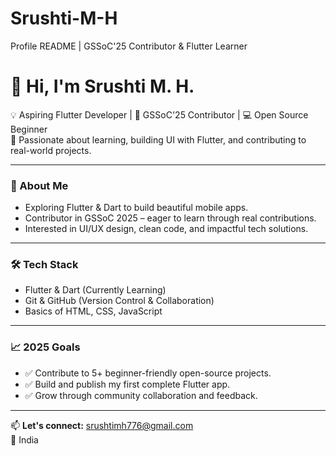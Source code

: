 # Srushti-M-H
Profile README | GSSoC'25 Contributor &amp; Flutter Learner
# 👋 Hi, I'm Srushti M. H.

💡 Aspiring Flutter Developer | 🎯 GSSoC'25 Contributor | 💻 Open Source Beginner  
🌱 Passionate about learning, building UI with Flutter, and contributing to real-world projects.

---

### 🚀 About Me
- Exploring Flutter & Dart to build beautiful mobile apps.
- Contributor in GSSoC 2025 – eager to learn through real contributions.
- Interested in UI/UX design, clean code, and impactful tech solutions.

---

### 🛠️ Tech Stack
- Flutter & Dart (Currently Learning)
- Git & GitHub (Version Control & Collaboration)
- Basics of HTML, CSS, JavaScript

---

### 📈 2025 Goals
- ✅ Contribute to 5+ beginner-friendly open-source projects.
- ✅ Build and publish my first complete Flutter app.
- ✅ Grow through community collaboration and feedback.

---

📫 **Let's connect:** srushtimh776@gmail.com  
📍 India
